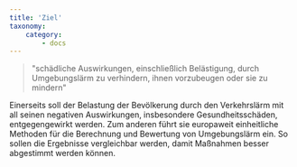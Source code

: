 ```yaml
---
title: 'Ziel'
taxonomy:
    category:
        - docs
---
```

> "schädliche Auswirkungen, einschließlich Belästigung, durch Umgebungslärm zu verhindern, ihnen vorzubeugen oder sie zu mindern"


Einerseits soll der Belastung der Bevölkerung durch den Verkehrslärm mit all seinen negativen Auswirkungen, insbesondere Gesundheitsschäden, entgegengewirkt werden.
Zum anderen führt sie europaweit einheitliche Methoden für die Berechnung und Bewertung von Umgebungslärm ein.
So sollen die Ergebnisse vergleichbar werden, damit Maßnahmen besser abgestimmt werden können.
